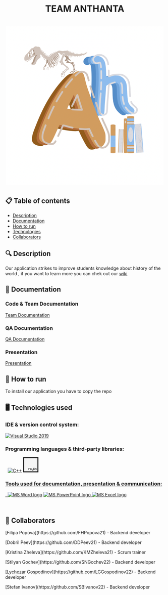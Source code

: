 <h1 align="center"> TEAM ANTHANTA <h1>

<div align="center"> <img src="Documents/Assets/logo.png" alt="Anthanta" /> </div>

## 📋 Table of contents
  - [Description](#description)
  - [Documentation](#docs)
  - [How to run](#install)
  - [Technologies](#technologies)
  - [Collaborators](#collaborators)

## 🔍 Description <a name="description"></a>
<p> Our application strikes to improve students knowledge about history of the world , if you want to learn more you can chek out our <a href="https://github.com/codingburgas/school-project-assignment-anthanta/wiki">wiki</a> </p>

## 📃 Documentation <a name="docs"></a>
### Code & Team Documentation

[Team Documentation](https://codingburgas-my.sharepoint.com/:w:/g/personal/ddpeev21_codingburgas_bg/Ec-c6syZjMVDnJCI7s3Uw00BQvnmmQNbyudvM2FD2Pg4lg?e=DEgV5L)

### QA Documentation
[QA Documentation](https://codingburgas-my.sharepoint.com/:x:/g/personal/ddpeev21_codingburgas_bg/ERnC48FyGPFJvNcDn9b5RjIBxy9rvVdzHEW2V61qTtwhhQ?e=Rao972)
  

### Presentation
[Presentation](https://codingburgas-my.sharepoint.com/:p:/g/personal/ddpeev21_codingburgas_bg/EVh3-NxeFPZPhXGDLC1miJsBH2FFuR8a1EfNFrDnyBv4VA?e=f1UgUA)

## 🚀 How to run <a name="install"></a>
<p>To install our application you have to copy the repo</p>

## 🖥️ Technologies used <a name="technologies"></a>
### IDE & version control system:
<a href="https://visualstudio.microsoft.com/"><img src="https://img.icons8.com/fluency/48/000000/visual-studio.png" alt="Visual Studio 2019"/></a>

### Programming languages & third-party libraries:
<p align="left"> 
  <a href="https://www.cplusplus.com/"><img src="https://img.icons8.com/color/48/000000/c-plus-plus-logo.png" alt="C++"/></a>
  <img src="Documents/Assets/Raylib_logo.png" alt="Raylib" height="48"/></a> 
</p> <a href="https://raylib.handmade.network">

### Tools used for documentation, presentation & communication:
<p align="left"> 
  <a href="https://www.microsoft.com/en-ww/microsoft-365/word"><img src="https://img.icons8.com/fluency/48/000000/microsoft-word-2019.png" alt="MS Word logo" width=48px /></a>
  <a href="https://www.microsoft.com/en-us/microsoft-365/powerpoint"><img src="https://img.icons8.com/fluency/48/000000/microsoft-powerpoint-2019.png" alt="MS PowerPoint logo" width=48px />
  <a href="https://www.microsoft.com/en-us/microsoft-365/excel"><img src="https://img.icons8.com/fluency/48/000000/microsoft-excel-2019.png" alt="MS Excel logo"/></a>
</p>  


## 🧑 Collaborators <a name="collaborators"></a>
<p>[Filipa Popova](https://github.com/FHPopova21) - Backend developer </p>
<p>[Dobril Peev](https://github.com/DDPeev21) - Backend developer</p>
<p>[Kristina Zheleva](https://github.com/KMZheleva21) - Scrum trainer</p>
<p>[Stilyan Gochev](https://github.com/SNGochev22) - Backend developer</p>
<p>[Lychezar Gospodinov](https://github.com/LGGospodinov22) - Backend developer</p>
<p>[Stefan Ivanov](https://github.com/SBIvanov22) - Backend developer</p>

